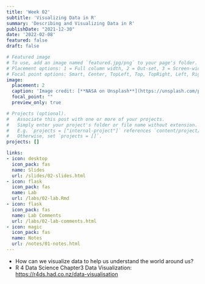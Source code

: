 ```yaml
---
title: 'Week 02'
subtitle: 'Visualizing Data in R'
summary: 'Describing and Visualizing Data in R'
publishDate: "2021-12-30"
date: '2022-02-08'
featured: false
draft: false

# Featured image
# To use, add an image named `featured.jpg/png` to your page's folder.
# Placement options: 1 = Full column width, 2 = Out-set, 3 = Screen-width
# Focal point options: Smart, Center, TopLeft, Top, TopRight, Left, Right, BottomLeft, Bottom, BottomRight
image:
  placement: 2
  caption: 'Image credit: [**NASA on Unsplash**](https://unsplash.com/photos/1lfI7wkGWZ4)'
  focal_point: ""
  preview_only: true

# Projects (optional).
#   Associate this post with one or more of your projects.
#   Simply enter your project's folder or file name without extension.
#   E.g. `projects = ["internal-project"]` references `content/project/deep-learning/index.md`.
#   Otherwise, set `projects = []`.
projects: []

links:
- icon: desktop
  icon_pack: fas
  name: Slides
  url: /slides/02-slides.html
- icon: flask
  icon_pack: fas
  name: Lab
  url: /labs/02-lab.Rmd
- icon: flask
  icon_pack: fas
  name: Lab Comments
  url: /labs/02-lab-comments.html
- icon: magic
  icon_pack: fas
  name: Notes
  url: /notes/01-notes.html
---
```


- How can we visualize data to help us understand the world around us?
- R 4 Data Science Chapter3 Data Visualization: https://r4ds.had.co.nz/data-visualisation


